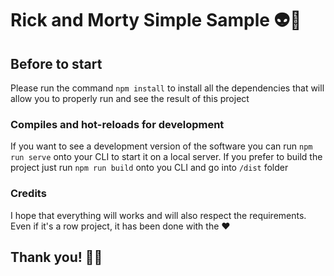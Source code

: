 # Rick and Morty Simple Sample 👽🤖

## Before to start
Please run the command `npm install` to install all the dependencies that will allow you to properly run and see the result of this project

### Compiles and hot-reloads for development
If you want to see a development version of the software you can run `npm run serve` onto your CLI to start it on a local server.
If you prefer to build the project just run `npm run build` onto you CLI and go into `/dist` folder

### Credits
I hope that everything will works and will also respect the requirements. Even if it's a row project, it has been done with the ❤️

## Thank you! 🙏🏼